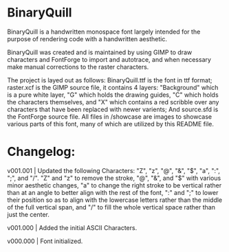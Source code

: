 # BinaryQuill

BinaryQuill is a handwritten monospace font largely intended for the purpose of rendering code with a handwritten aesthetic.

BinaryQuill was created and is maintained by using GIMP to draw characters and FontForge to import and autotrace, and when necessary make manual corrections to the raster characters.

The project is layed out as follows: BinaryQuill.ttf is the font in ttf format; raster.xcf is the GIMP source file, it contains 4 layers: "Background" which is a pure white layer, "G" which holds the drawing guides, "C" which holds the characters themselves, and "X" which contains a red scribble over any characters that have been replaced with newer varients; And source.sfd is the FontForge source file. All files in /showcase are images to showcase various parts of this font, many of which are utilized by this README file.

# Changelog:

v001.001 | Updated the following Characters: "Z", "z", "@", "&", "$", "a", ":", ";", and "/". "Z" and "z" to remove the stroke, "@", "&", and "$" with various minor aesthetic changes, "a" to change the right stroke to be vertical rather than at an angle to better align with the rest of the font, ":" and ";" to lower their position so as to align with the lowercase letters rather than the middle of the full vertical span, and "/" to fill the whole vertical space rather than just the center.

v001.000 | Added the initial ASCII Characters.

v000.000 | Font initialized.